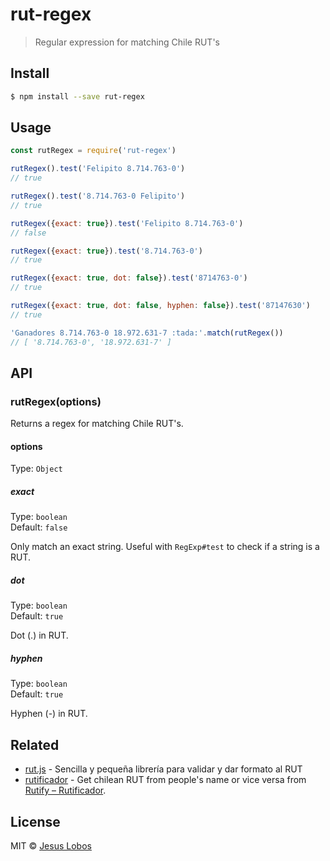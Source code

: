 # rut-regex

> Regular expression for matching Chile RUT's

## Install

```bash
$ npm install --save rut-regex
```

## Usage

```js
const rutRegex = require('rut-regex')

rutRegex().test('Felipito 8.714.763-0')
// true

rutRegex().test('8.714.763-0 Felipito')
// true

rutRegex({exact: true}).test('Felipito 8.714.763-0')
// false

rutRegex({exact: true}).test('8.714.763-0')
// true

rutRegex({exact: true, dot: false}).test('8714763-0')
// true

rutRegex({exact: true, dot: false, hyphen: false}).test('87147630')
// true

'Ganadores 8.714.763-0 18.972.631-7 :tada:'.match(rutRegex())
// [ '8.714.763-0', '18.972.631-7' ]
```

## API

### rutRegex(options)

Returns a regex for matching Chile RUT's.

#### options

Type: `Object`

##### exact

Type: `boolean`<br>
Default: `false`

Only match an exact string. Useful with `RegExp#test` to check if a string is a RUT.

##### dot

Type: `boolean`<br>
Default: `true`

Dot (.) in RUT.

##### hyphen

Type: `boolean`<br>
Default: `true`

Hyphen (-) in RUT.

## Related

- [rut.js](https://github.com/jlobos/rut.js) - Sencilla y pequeña librería para validar y dar formato al RUT
- [rutificador](https://github.com/lopezjurip/rutificador) - Get chilean RUT from people's name or vice versa from [Rutify – Rutificador](https://rutify.cl/).

## License

MIT © [Jesus Lobos](https://jlobos.com/)
